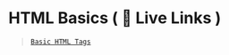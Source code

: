 # HTML Basics ( 🔗 Live Links )

> [`Basic HTML Tags`](https://thatbeautifuldream.github.io/pepcoding-webdev/lecture-003/)
